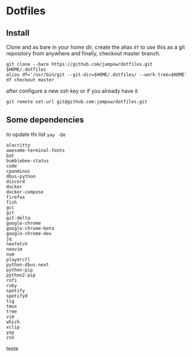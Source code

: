 # Dotfiles

## Install

Clone and as bare in your home dir, create the alias `df` to use this as a git
repository from anywhere and finally, checkout master branch.

```
git clone --bare https://github.com/jampow/dotfiles.git $HOME/.dotfiles
alias df='/usr/bin/git --git-dir=$HOME/.dotfiles/ --work-tree=$HOME'
df checkout master
```

after configure a new ssh key or if you already have it

```
git remote set-url git@github.com:jampow/dotfiles.git
```

## Some dependencies

to update thi list `yay -Qe`
```
alacritty
awesome-terminal-fonts
bat
bumblebee-status
code
cpanminus
dbus-python
discord
docker
docker-compose
firefox
fish
gcc
git
git-delta
google-chrome
google-chrome-beta
google-chrome-dev
jq
neofetch
neovim
nvm
playerctl
python-dbus-next
python-pip
python2-pip
rofi
ruby
spotify
spotifyd
tig
tmux
tree
vim
which
xclip
yay
zsh
```
teste
